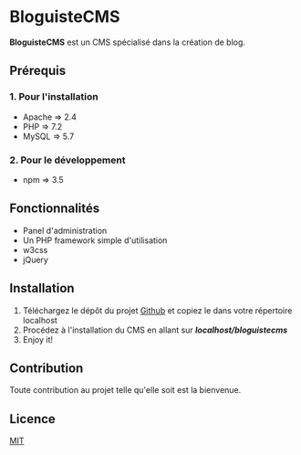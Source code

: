 # BloguisteCMS

**BloguisteCMS** est un CMS spécialisé dans la création de blog.

## Prérequis

### 1. Pour l'installation

- Apache => 2.4
- PHP => 7.2
- MySQL => 5.7

### 2. Pour le développement

- npm => 3.5

## Fonctionnalités

- Panel d'administration
- Un PHP framework simple d'utilisation
- w3css
- jQuery

## Installation

1. Téléchargez le dépôt du projet [Github](https://github.com/eliseekn/BloguisteCMS/) et copiez le dans votre répertoire localhost
2. Procédez à l'installation du CMS en allant sur ***localhost/bloguistecms***
3. Enjoy it!

## Contribution

Toute contribution au projet telle qu'elle soit est la bienvenue.

## Licence

[MIT](https://choosealicense.com/licenses/mit/)
